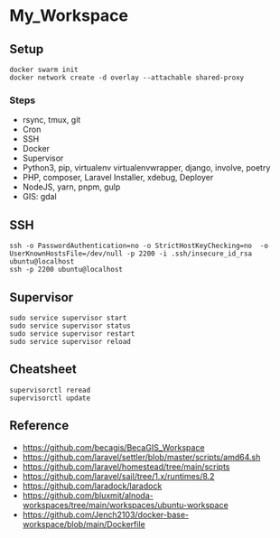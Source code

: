 # My_Workspace

## Setup
```shell
docker swarm init
docker network create -d overlay --attachable shared-proxy
```

### Steps
- rsync, tmux, git
- Cron
- SSH
- Docker
- Supervisor
- Python3, pip, virtualenv virtualenvwrapper, django, involve, poetry
- PHP, composer, Laravel Installer, xdebug, Deployer
- NodeJS, yarn, pnpm, gulp
- GIS: gdal

## SSH
```shell
ssh -o PasswordAuthentication=no -o StrictHostKeyChecking=no  -o UserKnownHostsFile=/dev/null -p 2200 -i .ssh/insecure_id_rsa ubuntu@localhost
ssh -p 2200 ubuntu@localhost
```

## Supervisor
```shell
sudo service supervisor start
sudo service supervisor status
sudo service supervisor restart
sudo service supervisor reload
```

## Cheatsheet
```shell
supervisorctl reread
supervisorctl update
```

## Reference
- https://github.com/becagis/BecaGIS_Workspace
- https://github.com/laravel/settler/blob/master/scripts/amd64.sh
- https://github.com/laravel/homestead/tree/main/scripts
- https://github.com/laravel/sail/tree/1.x/runtimes/8.2
- https://github.com/laradock/laradock
- https://github.com/bluxmit/alnoda-workspaces/tree/main/workspaces/ubuntu-workspace
- https://github.com/Jench2103/docker-base-workspace/blob/main/Dockerfile